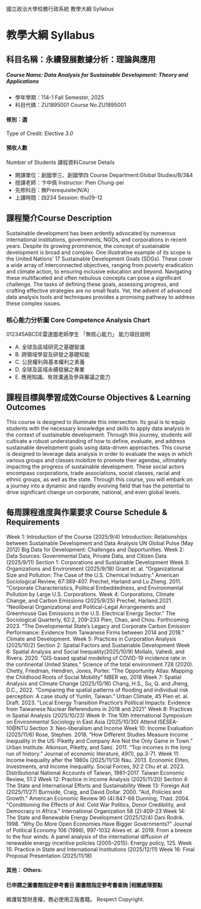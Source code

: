 國立政治大學校務行政系統 教學大綱 Syllabus
# 教學大綱 Syllabus
##  科目名稱：永續發展數據分析：理論與應用
#####  Course Name: Data Analysis for Sustainable Development: Theory and Applications
  * 學年學期：114-1 Fall Semester, 2025 
  * 科目代碼：ZU1895001 Course No.ZU1895001
#### 修別：選
Type of Credit: Elective 
_3.0_
#### 預收人數
Number of Students
課程資料Course Details
  * 開課單位：創國學三、創國學四 Course Department:Global Studies/B/3&4 
  * 授課老師：卞中佩 Instructor: Pien Chung-pei 
  * 先修科目：無Prerequisite(N/A)
  * 上課時間：四234 Session: thu09-12 
##  課程簡介Course Description
Sustainable development has been ardently advocated by numerous international institutions, governments, NGOs, and corporations in recent years. Despite its growing prominence, the concept of sustainable development is broad and complex. One illustrative example of its scope is the United Nations’ 17 Sustainable Development Goals (SDGs). These cover a wide array of interconnected objectives, ranging from poverty eradication and climate action, to ensuring inclusive education and beyond.
Navigating these multifaceted and often nebulous concepts can pose a significant challenge. The tasks of defining these goals, assessing progress, and crafting effective strategies are no small feats. Yet, the advent of advanced data analysis tools and techniques provides a promising pathway to address these complex issues.
###  核心能力分析圖 Core Competence Analysis Chart
012345ABCDE雷達圖老師學生
「無核心能力」 
能力項目說明
  * A. 全球及區域研究之基礎智識
  * B. 跨領域學習及研發之基礎知能
  * C. 公民權利與基本權利之素養
  * D. 全球及區域永續發展之專業
  * E. 應用知識、有效溝通及參與審議之能力
##  課程目標與學習成效Course Objectives & Learning Outcomes 
This course is designed to illuminate this intersection. Its goal is to equip students with the necessary knowledge and skills to apply data analysis in the context of sustainable development. Through this journey, students will cultivate a robust understanding of how to define, evaluate, and address sustainable development goals using data-driven approaches.
This course is designed to leverage data analysis in order to evaluate the ways in which various groups and classes mobilize to promote their agendas, ultimately impacting the progress of sustainable development. These social actors encompass corporations, trade associations, social classes, racial and ethnic groups, as well as the state. Through this course, you will embark on a journey into a dynamic and rapidly evolving field that has the potential to drive significant change on corporate, national, and even global levels.
##  每周課程進度與作業要求 Course Schedule & Requirements
Week 1: Introduction of the Course (2025/9/4)
Introduction: Relationships between Sustainable Development and Data Analysis
UN Global Pulse (May 2012) Big Data for Development: Challenges and Opportunities.
Week 2: Data Sources: Governmental Data, Private Data, and Citizen Data (2025/9/11)
Section 1: Corporations and Sustainable Development
Week 3: Organizations and Environment (2025/9/18)
Grant et. al. “Organizational Size and Pollution: The Case of the U.S. Chemical Industry.” American Sociological Review, 67:389-407. 
Prechel, Harland and Lu Zheng. 2011. “Corporate Characteristics, Political Embeddedness, and Environmental Pollution by Large U.S. Corporations.
Week 4: Corporations, Climate Change, and Carbon Emissions (2025/9/25)
Prechel, Harland.2021. “Neoliberal Organizational and Political-Legal Arrangements and Greenhouse Gas Emissions in the U.S. Electrical Energy Sector.” The Sociological Quarterly, 62:2, 209-233
Pien, Chao, and Chou. Forthcoming 2023. “The Developmental State’s Legacy and Corporate Carbon Emission Performance: Evidence from Taiwanese Firms between 2014 and 2018.” Climate and Development.
Week 5: Practices in Corporation Analysis (2025/10/2)
Section 2: Spatial Factors and Sustainable Development
Week 6: Spatial Analysis and Social Inequality(2025/10/9)
Mollalo, Vahedi, and Rivera. 2020. "GIS-based spatial modeling of COVID-19 incidence rate in the continental United States." Science of the total environment 728 (2020). 
Chetty, Friedman, Hendren, Jones, Porter. “The Opportunity Atlas: Mapping the Childhood Roots of Social Mobility” NBER wp, 2018
Week 7: Spatial Analysis and Climate Change (2025/10/16)
Chang, H.S., Su, Q. and Jheng, D.C., 2022. “Comparing the spatial patterns of flooding and individual risk perception: A case study of Yunlin, Taiwan.” Urban Climate, 45
Pien et. al. Draft. 2023. "Local Energy Transition Practice’s Political Impacts: Evidence from Taiwanese Nuclear Referendums in 2018 and 2021"
Week 8: Practices in Spatial Analysis (2025/10/23)
Week 9: The 10th International Symposium on Environmental Sociology in East Asia (2025/10/30)
Attend ISESEA-10@NTU
Section 3: Neo-liberalism and Income
Week 10: Income Evaluation (2025/11/6)
Rose, Stephen. 2018. “How Different Studies Measure Income Inequality in the US: Piketty and Company Are Not the Only Game in Town.” Urban Institute.
Atkinson, Piketty, and Saez. 2011. “Top incomes in the long run of history.” Journal of economic literature, 49(1), pp.3-71.
Week 11: Income Inequality after the 1980s (2025/11/13)
Nau. 2013. Economic Elites, Investments, and Income Inequality. Social Forces, 92:2
Chu et al. 2023. Distributional National Accounts of Taiwan, 1981–2017. Taiwan Economic Review, 51:2
Week 12: Practice in Income Analysis (2025/11/20)
Section 4: The State and International Efforts and Sustainability
Week 13: Foreign Aid (2025/11/27)
Burnside, Craig, and David Dollar. 2000. "Aid, Policies and Growth." American Economic Review 90 (4):847-68
Dunning, Thad. 2004. "Conditioning the Effects of Aid: Cold War Politics, Donor Credibility, and Democracy in Africa." International Organization 58 (2):409-23
Week 14: The State and Renewable Energy Development (2025/12/4)
Dani Rodrik. 1998. “Why Do More Open Economies Have Bigger Governments?” Journal of Political Economy 106 (1998), 997-1032
Alves et. al. 2019. From a breeze to the four winds: A panel analysis of the international diffusion of renewable energy incentive policies (2005–2015). Energy policy, 125.
Week 15: Practice in State and International Institutions (2025/12/11)
Week 16: Final Proposal Presentation (2025/11/18)
####  其他： Others:
####  已申請之圖書館指定參考書目  圖書館指定參考書查詢 |相關處理要點
維護智慧財產權，務必使用正版書籍。 Respect Copyright.